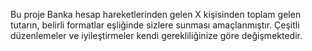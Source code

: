 Bu proje Banka hesap hareketlerinden gelen X kişisinden toplam gelen tutarın, belirli formatlar eşliğinde sizlere sunması amaçlanmıştır.
Çeşitli düzenlemeler ve iyileştirmeler kendi gerekliliğinize göre değişmektedir. 
